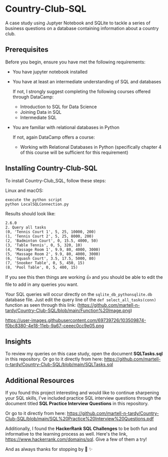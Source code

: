 # Country-Club-SQL
A case study using Juptyer Notebook and SQLite to tackle a series of business questions on a database containing information about a country club. 

## Prerequisites

Before you begin, ensure you have met the following requirements:

* You have jupyter notebook installed
* You have at least an intermediate understanding of SQL and databases

    If not, I strongly suggest completing the following courses offered through DataCamp:
      
     - Introduction to SQL for Data Science
     - Joining Data in SQL
     - Intermediate SQL
  
* You are familiar with relational databases in Python
  
    If not, again DataCamp offers a course: 
    - Working with Relational Databases in Python
    (specifically chapter 4 of this course will be sufficient for this requirement) 

## Installing Country-Club-SQL

To install Country-Club_SQL, follow these steps:

Linux and macOS:

```
execute the python script
python LocalSQLConnection.py
```
Results should look like:
```
2.6.0
2. Query all tasks
(0, 'Tennis Court 1', 5, 25, 10000, 200)
(1, 'Tennis Court 2', 5, 25, 8000, 200)
(2, 'Badminton Court', 0, 15.5, 4000, 50)
(3, 'Table Tennis', 0, 5, 320, 10)
(4, 'Massage Room 1', 9.9, 80, 4000, 3000)
(5, 'Massage Room 2', 9.9, 80, 4000, 3000)
(6, 'Squash Court', 3.5, 17.5, 5000, 80)
(7, 'Snooker Table', 0, 5, 450, 15)
(8, 'Pool Table', 0, 5, 400, 15)
```

If you see this then things are working :+1: and you should be able to edit the file to add in any queries you want. 

Your SQL queries will occur directly on the `sqlite_db_pythonsqlite.db` database file.
Just edit the query line of the `def select_all_tasks(conn)` function as seen through this link:
(https://github.com/martell-n-tardy/Country-Club-SQL/blob/main/Function%20Image.png)

https://user-images.githubusercontent.com/69739726/103509874-f0bc8380-4e18-11eb-9a67-ceeec0cc9e05.png


## Insights
To review my queries on this case study, open the document **SQLTasks.sql** in this repository.
Or go to it directly from here: https://github.com/martell-n-tardy/Country-Club-SQL/blob/main/SQLTasks.sql


## Additional Resources

If you found this project interesting and would like to continue sharpening your SQL skills, 
I've included practice SQL interview questions through the document titled **SQL Practice Interview Questions** in this repository.

Or go to it directly from here: https://github.com/martell-n-tardy/Country-Club-SQL/blob/main/SQL%20Practice%20Interview%20Questions.pdf


Additionally, I found the **HackerRank SQL Challenges** to be both fun and informative to the learning process as well. 
Here's the link, https://www.hackerrank.com/domains/sql. Give a few of them a try!


And as always thanks for stopping by :wave: :sparkles:

